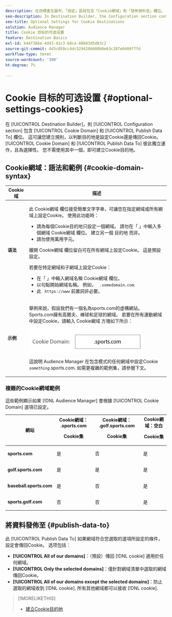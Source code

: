```yaml
---
description: 在目標產生器中，「設定」區段包含「Cookie網域」和「發佈資料至」欄位。 這可讓您建立規則，以判斷目的地是設定Cookie還是傳回Cookie。 Cookie網域和發佈資料可各自獨立運作，且為選用。 您不需使用其中一個，即可建立Cookie目的地。
seo-description: In Destination Builder, the Configuration section contains the Cookie Domain and Publish Data To fields. These let you create rules to determine if a destination sets a cookie or returns a cookie. Cookie Domain and Publish Data To work independently of each other and are optional. You can create a cookie destination without using either of them.
seo-title: Optional Settings for Cookie Destinations
solution: Audience Manager
title: Cookie 目标的可选设置
feature: Destination Basics
exl-id: b44f386e-4d43-41c3-b8ce-88b83d5d83c2
source-git-commit: 4d3c859cc4dc5294286680b0e63c287e0409f7fd
workflow-type: tm+mt
source-wordcount: '399'
ht-degree: 7%

---
```


# Cookie 目标的可选设置 {#optional-settings-cookies}

在 [!UICONTROL Destination Builder]，則 [!UICONTROL Configuration section] 包含 [!UICONTROL Cookie Domain] 和 [!UICONTROL Publish Data To] 欄位。 這可讓您建立規則，以判斷目的地是設定Cookie還是傳回Cookie。 [!UICONTROL Cookie Domain] 和 [!UICONTROL Publish Data To] 彼此獨立運作，且為選擇性。 您不需使用其中一個，即可建立Cookie目的地。

## Cookie網域：語法和範例 {#cookie-domain-syntax}

<!-- cookie-destination-options.xml -->

<table id="table_4F4F7562AFEE49F8917AAE5712B5CCE4"> 
 <thead> 
  <tr> 
   <th colname="col1" class="entry"> Cookie 域 </th> 
   <th colname="col2" class="entry"> 描述 </th> 
  </tr>
 </thead>
 <tbody> 
  <tr> 
   <td colname="col1"> <p><b>语法</b> </p> </td> 
   <td colname="col2"> <p>此 <span class="wintitle"> Cookie網域</span> 欄位接受簡單文字字串，可讓您在指定網域或所有網域上設定Cookie。 使用此功能時： </p> <p> 
     <ul id="ul_473CB59F2C0C4B358201BE5C8B27D73D"> 
      <li id="li_4E7F4691C1B54415963F7D5AA1558C9A">請為每個Cookie目的地只設定一個網域。 請勿在「 」中輸入多個網域 <span class="wintitle"> Cookie網域</span> 欄位。 建立另一個 <span class="wintitle"> 目的地</span> 而非。 </li> 
      <li id="li_AEBF5C5F3C264C5EA4A2A6063C3F377D">請勿使用萬用字元。 </li> 
     </ul> </p> <p> 離開 <span class="wintitle"> Cookie網域</span> 欄位留白可在所有網域上設定Cookie。 這是預設設定。 </p> <p>若要在特定網域和子網域上設定Cookie： </p> <p> 
     <ul id="ul_F25BC0D8C40641A2A5CA338E5C258435"> 
      <li id="li_E236D8DEE4F24F9BBA36074F7049C12C">在「 」中輸入網域名稱 <span class="wintitle"> Cookie網域</span> 欄位。 </li> 
      <li id="li_0471C198EE344DE5963A3C2F70B9E78B">以句點開始網域名稱。 例如， <code> .somedomain.com</code>. </li> 
      <li id="li_73D06F2BEF45487280C2245E1F6B8ED0">此 <code> https://www</code> 前置詞非必要。 </li> 
     </ul> </p> </td> 
  </tr> 
  <tr> 
   <td colname="col1"> <p><b>示例</b> </p> </td> 
   <td colname="col2"> <p>舉例來說，假設我們有一個名為sports.com的虛構網站。 Sports.com擁有高爾夫、棒球和足球的網域。 若要在所有運動網域中設定Cookie，請輸入 <span class="wintitle"> Cookie網域</span> 方塊如下所示： </p> <p> <img src="assets/sports-domain.png" id="image_8883477BB3B543648C97A441AD34C6DE" /> </p> <p>這說明 <span class="keyword"> Audience Manager</span> 在包含模式的任何網域中設定Cookie <code><i>something</i></code>.sports.com. 如需更複雜的範例集，請參閱下文。 </p> </td> 
  </tr> 
 </tbody> 
</table>

### 複雜的Cookie網域範例

這些範例顯示如果 [!DNL Audience Manager] 會根據 [!UICONTROL Cookie Domain] 選項已設定。

<table id="table_3A7B9479CDA6493FA8104D8D9841E914"> 
 <thead> 
  <tr> 
   <th colname="col1" class="entry"> 網站 </th> 
   <th colname="col2" class="entry">Cookie網域： .sports.com <p>Cookie集 </p> </th> 
   <th colname="col3" class="entry">Cookie網域： .golf.sports.com <p>Cookie集 </p> </th> 
   <th colname="col4" class="entry">Cookie網域：空白 <p>Cookie集 </p> </th> 
  </tr> 
 </thead>
 <tbody> 
  <tr> 
   <td colname="col1"> <p> <b>sports.com</b> </p> </td> 
   <td colname="col2"> 是 </td> 
   <td colname="col3"> 否 </td> 
   <td colname="col4"> 是 </td> 
  </tr> 
  <tr> 
   <td colname="col1"> <p> <b>golf.sports.com</b> </p> </td> 
   <td colname="col2"> 是 </td> 
   <td colname="col3"> 是 </td> 
   <td colname="col4"> 是 </td> 
  </tr> 
  <tr> 
   <td colname="col1"> <p> <b>baseball.sports.com</b> </p> </td> 
   <td colname="col2"> 是 </td> 
   <td colname="col3"> 否 </td> 
   <td colname="col4"> 是 </td> 
  </tr> 
  <tr> 
   <td colname="col1"> <p> <b>sports.golf.com</b> </p> </td> 
   <td colname="col2"> 否 </td> 
   <td colname="col3"> 否 </td> 
   <td colname="col4"> 是 </td> 
  </tr> 
 </tbody> 
</table>

## 將資料發佈至 {#publish-data-to}

此 [!UICONTROL Publish Data To] 如果網域符合您選取的選項所設定的條件，設定會傳回Cookie。 选项包括：

* **[!UICONTROL All of our domains]**：（預設）傳回 [!DNL cookie] 適用於任何網域。
* **[!UICONTROL Only the selected domains]**：僅針對網域清單中選取的網域傳回Cookie。
* **[!UICONTROL All of our domains except the selected domains]**：防止選取的網域收到 [!DNL cookie]. 所有其他網域都可以接收 [!DNL cookie].

>[!MORELIKETHIS]
>
>* [建立Cookie目的地](../../features/destinations/create-cookie-destination.md)

